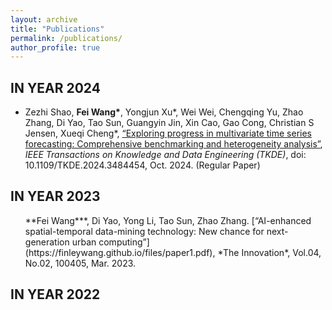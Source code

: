```yaml
---
layout: archive
title: "Publications"
permalink: /publications/
author_profile: true
---
```


IN YEAR 2024
------
<ul>

<li>Zezhi Shao, <b>Fei Wang*</b>, Yongjun Xu*, Wei Wei, Chengqing Yu, Zhao Zhang, Di Yao, Tao Sun, Guangyin Jin, Xin Cao, Gao Cong, Christian S Jensen, Xueqi Cheng*, <a target='new' href='http://finleywang.github.io/files/paper1.pdf'>“Exploring progress in multivariate time series forecasting: Comprehensive benchmarking and heterogeneity analysis”</a>, <i>IEEE Transactions on Knowledge and Data Engineering (TKDE)</i>, doi: 10.1109/TKDE.2024.3484454, Oct. 2024. (Regular Paper)</li>


</ul>

IN YEAR 2023
------
<ul>
**Fei Wang***, Di Yao, Yong Li, Tao Sun, Zhao Zhang. [“AI-enhanced spatial-temporal data-mining technology: New chance for next-generation urban computing”](https://finleywang.github.io/files/paper1.pdf), *The Innovation*, Vol.04, No.02, 100405, Mar. 2023.

</ul>


IN YEAR 2022
------
<ul>


</ul>

